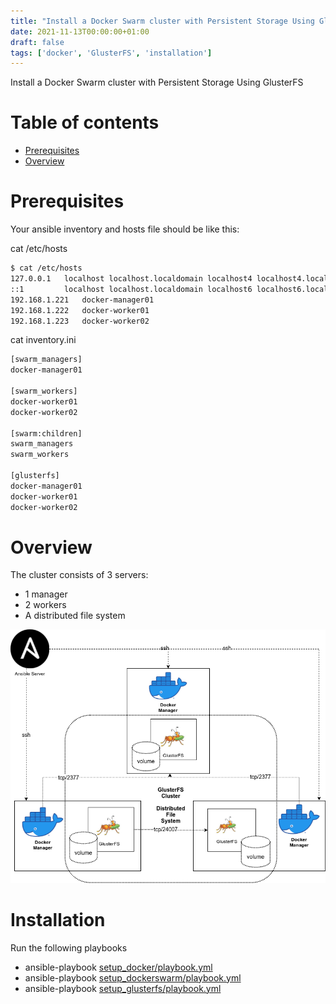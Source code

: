 ```yaml
---
title: "Install a Docker Swarm cluster with Persistent Storage Using GlusterFS"
date: 2021-11-13T00:00:00+01:00
draft: false
tags: ['docker', 'GlusterFS', 'installation']
---
```


Install a Docker Swarm cluster with Persistent Storage Using GlusterFS

# Table of contents

* [Prerequisites](#prerequisites)
* [Overview](#overview)

# Prerequisites

Your ansible inventory and hosts file should be like this:

cat /etc/hosts

```bash
$ cat /etc/hosts
127.0.0.1   localhost localhost.localdomain localhost4 localhost4.localdomain4
::1         localhost localhost.localdomain localhost6 localhost6.localdomain6
192.168.1.221	docker-manager01
192.168.1.222	docker-worker01
192.168.1.223	docker-worker02
```

cat inventory.ini

```bash
[swarm_managers]
docker-manager01

[swarm_workers]
docker-worker01
docker-worker02

[swarm:children]
swarm_managers
swarm_workers

[glusterfs]
docker-manager01
docker-worker01
docker-worker02
```

# Overview

The cluster consists of 3 servers:
- 1 manager
- 2 workers
- A distributed file system

![overview docker swarm and glusterfs](/images/0037/dockerswarm_glusterfs.png)

# Installation

Run the following playbooks

- ansible-playbook [setup_docker/playbook.yml](https://github.com/dmachard/ansible-playbooks/tree/main/setup_docker)
- ansible-playbook [setup_dockerswarm/playbook.yml](https://github.com/dmachard/ansible-playbooks/tree/main/setup_dockerswarm)
- ansible-playbook [setup_glusterfs/playbook.yml](https://github.com/dmachard/ansible-playbooks/tree/main/setup_glusterfs)